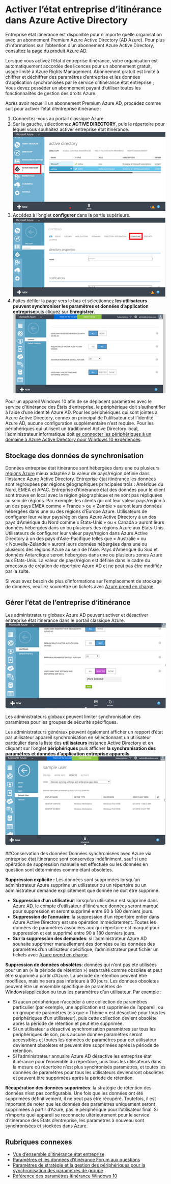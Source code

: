 <properties
    pageTitle="Activer l’état entreprise d’itinérance dans Azure Active Directory | Microsoft Azure"
    description="Forum aux questions sur les paramètres d’itinérance état entreprise dans appareils Windows. Entreprise état itinérance fournit aux utilisateurs une expérience unifiée sur tous leurs appareils Windows et permet de réduire le temps nécessaire pour configurer un nouvel appareil."
    services="active-directory"
    keywords="État entreprise d’itinérance, cloud windows, l’activation d’entreprise état itinérance"
    documentationCenter=""
    authors="femila"
    manager="swadhwa"
    editor="curtand"/>

<tags
    ms.service="active-directory"  
    ms.workload="identity"
    ms.tgt_pltfrm="na"
    ms.devlang="na"
    ms.topic="article"
    ms.date="09/27/2016"
    ms.author="femila"/>



# <a name="enable-enterprise-state-roaming-in-azure-active-directory"></a>Activer l’état entreprise d’itinérance dans Azure Active Directory

Entreprise état itinérance est disponible pour n’importe quelle organisation avec un abonnement Premium Azure Active Directory (AD Azure). Pour plus d’informations sur l’obtention d’un abonnement Azure Active Directory, consultez la [page du produit Azure AD](https://azure.microsoft.com/services/active-directory).

Lorsque vous activez l’état d’entreprise itinérance, votre organisation est automatiquement accordée des licences pour un abonnement gratuit, usage limité à Azure Rights Management. Abonnement gratuit est limité à chiffrer et déchiffrer des paramètres d’entreprise et les données d’application synchronisées par le service d’itinérance état entreprise ; Vous devez posséder un abonnement payant d’utiliser toutes les fonctionnalités de gestion des droits Azure.

Après avoir recueilli un abonnement Premium Azure AD, procédez comme suit pour activer l’état d’entreprise itinérance :

1. Connectez-vous au portail classique Azure.
2. Sur la gauche, sélectionnez **ACTIVE DIRECTORY**, puis le répertoire pour lequel vous souhaitez activer entreprise état itinérance.
![](./media/active-directory-enterprise-state-roaming/active-directory-enterprise-state-roaming.png)
3. Accédez à l’onglet **configurer** dans la partie supérieure.
![](./media/active-directory-enterprise-state-roaming/active-directory-enterprise-state-roaming-configure.png)
4.  Faites défiler la page vers le bas et sélectionnez **les utilisateurs peuvent synchroniser les paramètres et données d’application entreprise**puis cliquez sur **Enregistrer**.
![](./media/active-directory-enterprise-state-roaming/active-directory-enterprise-state-roaming-select-all-sync-settings.png)

Pour un appareil Windows 10 afin de se déplacent paramètres avec le service d’itinérance des États d’entreprise, le périphérique doit s’authentifier à l’aide d’une identité Azure AD. Pour les périphériques qui sont jointes à Azure Active Directory, connexion principal de l’utilisateur est l’identité Azure AD, aucune configuration supplémentaire n’est requise. Pour les périphériques qui utilisent un traditionnel Active Directory local, l’administrateur informatique doit [se connecter les périphériques à un domaine à Azure Active Directory pour Windows 10 expériences](active-directory-azureadjoin-devices-group-policy.md).

## <a name="sync-data-storage"></a>Stockage des données de synchronisation
Données entreprise état itinérance sont hébergées dans une ou plusieurs [régions Azure](https://azure.microsoft.com/regions/ ) mieux adaptée à la valeur de pays/région définie dans l’instance Azure Active Directory. Entreprise état itinérance les données sont regroupées par régions géographiques principales trois : Amérique du Nord, EMEA et APAC. Entreprise d’itinérance état des données pour le client sont trouve en local avec la région géographique et ne sont pas répliquées au sein de régions.  Par exemple, les clients qui ont leur valeur pays/région à un des pays EMEA comme « France » ou « Zambie » auront leurs données hébergées dans une ou des régions d’Europe Azure.  Utilisateurs de configurer leur valeur pays/région dans Azure Active Directory à un des pays d’Amérique du Nord comme « États-Unis » ou « Canada » auront leurs données hébergées dans un ou plusieurs des régions Azure aux États-Unis.  Utilisateurs de configurer leur valeur pays/région dans Azure Active Directory à un des pays d’Asie-Pacifique telles que « Australie » ou « Nouvelle-Zélande » auront leurs données hébergées dans une ou plusieurs des régions Azure au sein de l’Asie.  Pays d’Amérique du Sud et données Antarctique seront hébergées dans une ou plusieurs zones Azure aux États-Unis.  La valeur de pays/région est définie dans le cadre du processus de création de répertoire Azure AD et ne peut pas être modifiée par la suite. 

Si vous avez besoin de plus d’informations sur l’emplacement de stockage de données, veuillez soumettre un tickets avec [Azure prend en charge](https://azure.microsoft.com/support/options/).

## <a name="manage-enterprise-state-roaming"></a>Gérer l’état de l’entreprise d’itinérance
Les administrateurs globaux Azure AD peuvent activer et désactiver entreprise état itinérance dans le portail classique Azure.
![](./media/active-directory-enterprise-state-roaming/active-directory-enterprise-state-roaming-manage.png)

Les administrateurs globaux peuvent limiter synchronisation des paramètres pour les groupes de sécurité spécifiques.

Les administrateurs généraux peuvent également afficher un rapport d’état par utilisateur appareil synchronisation en sélectionnant un utilisateur particulier dans la liste des **utilisateurs** instance Active Directory et en cliquant sur l’onglet **périphériques** puis afficher **la synchronisation des paramètres et données d’application entreprise appareils**.
![](./media/active-directory-enterprise-state-roaming/active-directory-enterprise-state-roaming-device-sync-settings.png)

##<a name="data-retention"></a>Conservation des données
Données synchronisées avec Azure via entreprise état itinérance sont conservées indéfiniment, sauf si une opération de suppression manuelle est effectuée ou les données en question sont déterminées comme étant obsolètes. 

**Suppression explicite :** Les données sont supprimées lorsqu’un administrateur Azure supprime un utilisateur ou un répertoire ou un administrateur demande explicitement que donnée ne doit être supprimé.

- **Suppression d’un utilisateur**: lorsqu’un utilisateur est supprimé dans Azure AD, le compte d’utilisateur d’itinérance données seront marqué pour suppression et seront supprimé entre 90 à 180 derniers jours. 
- **Suppression de l’annuaire**: la suppression d’un répertoire entier dans Azure Active Directory est une opération immédiatement. Toutes les données de paramètres associées aux qui répertoire est marqué pour suppression et est supprimé entre 90 à 180 derniers jours. 
- **Sur la suppression des demandes**: si l’administrateur Azure AD souhaite supprimer manuellement des données ou les données des paramètres d’un utilisateur spécifique, l’administrateur peut fichier un tickets avec [Azure prend en charge](https://azure.microsoft.com/support/). 

**Suppression de données obsolètes**: données qui n’ont pas été utilisées pour un an (« la période de rétention ») sera traité comme obsolète et peut être supprimé à partir d’Azure. La période de rétention peuvent être modifiées, mais ne sera pas inférieure à 90 jours. Les données obsolètes peuvent être un ensemble spécifique de paramètres de Windows/application ou tous les paramètres d’un utilisateur. Par exemple :
 
- Si aucun périphérique n’accéder à une collection de paramètres particulier (par exemple, une application est supprimée de l’appareil, ou un groupe de paramètres tels que « Thème » est désactivé pour tous les périphériques d’un utilisateur), puis cette collection devient obsolète après la période de rétention et peut être supprimée. 
- Si un utilisateur a désactivé synchronisation paramètres sur tous les périphériques de son, puis aucune donnée paramètres seront accessibles et toutes les données de paramètres pour cet utilisateur deviennent obsolètes et peuvent être supprimées après la période de rétention. 
- Si l’administrateur annuaire Azure AD désactive les entreprise état itinérance pour l’ensemble du répertoire, puis tous les utilisateurs dans la mesure où répertoire n’est plus synchronisés paramètres, et toutes les données de paramètres pour tous les utilisateurs deviendront obsolètes et peuvent être supprimées après la période de rétention. 

**Récupération des données supprimées**: la stratégie de rétention des données n’est pas configurable. Une fois que les données ont été supprimées définitivement, il ne peut pas être récupéré. Toutefois, il est important de noter que les données des paramètres uniquement seront supprimées à partir d’Azure, pas le périphérique pour l’utilisateur final. Si n’importe quel appareil se reconnecte ultérieurement pour le service d’itinérance des États d’entreprise, les paramètres à nouveau sont synchronisées et stockées dans Azure.


## <a name="related-topics"></a>Rubriques connexes
- [Vue d’ensemble d’itinérance état entreprise](active-directory-windows-enterprise-state-roaming-overview.md)
- [Paramètres et les données d’itinérance Forum aux questions](active-directory-windows-enterprise-state-roaming-faqs.md)
- [Paramètres de stratégie et la gestion des périphériques pour la synchronisation des paramètres de groupe](active-directory-windows-enterprise-state-roaming-group-policy-settings.md)
- [Référence des paramètres itinérance Windows 10](active-directory-windows-enterprise-state-roaming-windows-settings-reference.md)
